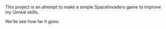 This project is an attempt to make a simple SpaceInvaders game to improve my Unreal skills.

We'lle see how far it goes.
